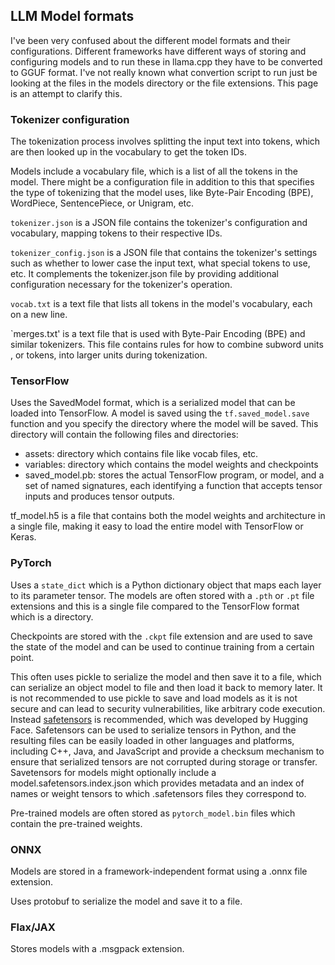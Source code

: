 ## LLM Model formats
I've been very confused about the different model formats and their
configurations. Different frameworks have different ways of storing and
configuring models and to run these in llama.cpp they have to be converted to
GGUF format. I've not really known what convertion script to run just be looking
at the files in the models directory or the file extensions. This page is an
attempt to clarify this.

### Tokenizer configuration
The tokenization process involves splitting the input text into tokens, which
are then looked up in the vocabulary to get the token IDs.

Models include a vocabulary file, which is a list of all the tokens in the
model. There might be a configuration file in addition to this that specifies
the type of tokenizing that the model uses, like Byte-Pair Encoding (BPE),
WordPiece, SentencePiece, or Unigram, etc.

`tokenizer.json` is a JSON file contains the tokenizer's configuration and
vocabulary, mapping tokens to their respective IDs.

`tokenizer_config.json` is a JSON file that contains the tokenizer's settings
such as whether to lower case the input text, what special tokens to use, etc.
It complements the tokenizer.json file by providing additional configuration
necessary for the tokenizer's operation.

`vocab.txt` is a text file that lists all tokens in the model's vocabulary, each
on a new line.

`merges.txt' is a text file that is used with Byte-Pair Encoding (BPE) and
similar tokenizers. This file contains rules for how to combine subword units
, or tokens, into larger units during tokenization.

### TensorFlow
Uses the SavedModel format, which is a serialized model that can be loaded into
TensorFlow. 
A model is saved using the `tf.saved_model.save` function and you specify the
directory where the model will be saved. This directory will contain the
following files and directories:

* assets: directory which contains file like vocab files, etc.
* variables: directory which contains the model weights and checkpoints
* saved_model.pb: stores the actual TensorFlow program, or model, and a set of
  named signatures, each identifying a function that accepts tensor inputs and
  produces tensor outputs.

tf_model.h5 is a file that contains both the model weights and architecture in a
single file, making it easy to load the entire model with TensorFlow or Keras.

### PyTorch
Uses a `state_dict` which is a Python dictionary object that maps each layer to
its parameter tensor. 
The models are often stored with a `.pth` or `.pt` file extensions and this is
a single file compared to the TensorFlow format which is a directory.

Checkpoints are stored with the `.ckpt` file extension and are used to save the
state of the model and can be used to continue training from a certain point.

This often uses pickle to serialize the model and then save it to a file, which
can serialize an object model to file and then load it back to memory later. It
is not recommended to use pickle to save and load models as it is not secure and
can lead to security vulnerabilities, like arbitrary code execution. Instead
[safetensors] is recommended, which was developed by Hugging Face. Safetensors
can be used to serialize tensors in Python, and the resulting files can be easily
loaded in other languages and platforms, including C++, Java, and JavaScript and
provide a checksum mechanism to ensure that serialized tensors are not corrupted
during storage or transfer.
Savetensors for models might optionally include a model.safetensors.index.json
which provides metadata and an index of names or weight tensors to which 
.safetensors files they correspond to.

Pre-trained models are often stored as `pytorch_model.bin` files which contain
the pre-trained weights.


### ONNX
Models are stored in a framework-independent format using a .onnx file
extension.

Uses protobuf to serialize the model and save it to a file.

### Flax/JAX
Stores models with a .msgpack extension.

[safetensors]: https://github.com/huggingface/safetensors


